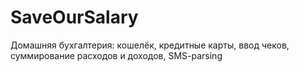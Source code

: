 # SaveOurSalary
Домашняя бухгалтерия: кошелёк, кредитные карты, ввод чеков, суммирование расходов и доходов, SMS-parsing
